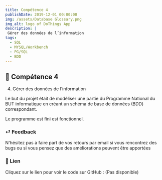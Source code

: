```yaml
---
title: Compétence 4
publishDate: 2019-12-01 00:00:00
img: /assets/Database Glossary.png
img_alt: logo of DoThings App
description: |
 Gérer des données de l’information
tags:
  - SQL
  - MYSQL/Workbench
  - PG/SQL
  - BDD
---
```


## 🎉 Compétence 4

4) Gérer des données de l’information
   
> 

Le but du projet était de modéliser une partie du Programme National du BUT informatique en créant un schéma de base de données (BDD) correspondant.

Le programme est fini est fonctionnel. 




### ⏎ Feedback 

N'hésitez pas à faire part de vos retours par email si vous rencontrez des bugs ou si vous pensez que des améliorations peuvent être apportées

### 🔗 Lien


Cliquez sur le lien pour voir le code sur GitHub : (Pas disponible)






